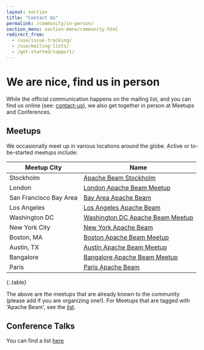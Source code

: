 ```yaml
---
layout: section
title: "Contact Us"
permalink: /community/in-person/
section_menu: section-menu/community.html
redirect_from:
  - /use/issue-tracking/
  - /use/mailing-lists/
  - /get-started/support/
---
```

<!--
Licensed under the Apache License, Version 2.0 (the "License");
you may not use this file except in compliance with the License.
You may obtain a copy of the License at

http://www.apache.org/licenses/LICENSE-2.0

Unless required by applicable law or agreed to in writing, software
distributed under the License is distributed on an "AS IS" BASIS,
WITHOUT WARRANTIES OR CONDITIONS OF ANY KIND, either express or implied.
See the License for the specific language governing permissions and
limitations under the License.
-->

# We are nice, find us in person

While the official communication happens on the mailing list, and you can find us online (see: [contact-us](https://beam.apache.org/community/contact-us/)), we also get together in person at Meetups and Conferences.    

## Meetups

We occasionally meet up in various locations around the globe. Active or to-be-started meetups include:

| Meetup City | Name |
| ----------------- | ---------------|
| Stockholm | [Apache Beam Stockholm](https://www.meetup.com/Apache-Beam-Stockholm/) |
| London | [London Apache Beam Meetup](https://www.meetup.com/London-Apache-Beam-Meetup/) |
| San Francisco Bay Area| [Bay Area Apache Beam](https://www.meetup.com/San-Francisco-Apache-Beam/) |
| Los Angeles | [Los Angeles Apache Beam](https://www.meetup.com/Los-Angeles-Apache-Beam/) |
| Washington DC | [Washington DC Apache Beam Meetup](https://www.meetup.com/DC-Apache-Beam/) |
| New York City | [New York Apache Beam](https://www.meetup.com/New-York-Apache-Beam/) |
| Boston, MA | [Boston Apache Beam Meetup](https://www.meetup.com/Boston-Beam-Meetup/) |
| Austin, TX | [Austin Apache Beam Meetup](https://www.meetup.com/Austin-Beam-Meetup/) |
| Bangalore | [Bangalore Apache Beam Meetup](https://www.meetup.com/Bangalore-Apache-Beam/) |
| Paris | [Paris Apache Beam](https://www.meetup.com/Paris-Apache-Beam-Meetup/) |:
{:.table}

The above are the meetups that are already known to the community (please add if you are organizing one!). For Meetups that are tagged with 'Apache Beam', see the [list](https://www.meetup.com/topics/apache-beam/).


## Conference Talks
You can find a list [here](https://docs.google.com/spreadsheets/d/1CloF63FOKSPM6YIuu8eExjhX6xrIiOp5j4zPbSg3Apo/)
